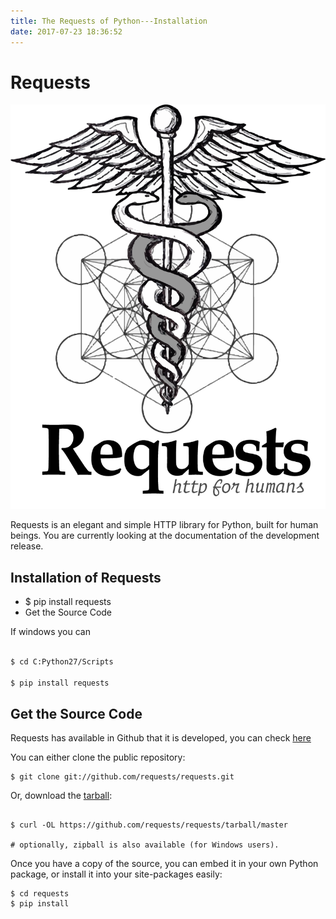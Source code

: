 ```yaml
---
title: The Requests of Python---Installation
date: 2017-07-23 18:36:52
---
```


# Requests #

![loadind...](/images/Requests/requests-sidebar.png "Requests")

Requests is an elegant and simple HTTP library for Python, built for human beings. You are currently looking at the documentation of the development release.

## Installation of Requests ##

  - $ pip install requests  
  - Get the Source Code  

If windows you can  
```sh

$ cd C:Python27/Scripts

$ pip install requests

```
## Get the Source Code ##

Requests has available in Github that it is developed, you can check [here](https://github.com/requests/requests)

You can either clone the public repository:

```
$ git clone git://github.com/requests/requests.git

```

Or, download the [tarball](https://github.com/requests/requests/tarball/master):

```

$ curl -OL https://github.com/requests/requests/tarball/master

# optionally, zipball is also available (for Windows users).

```

Once you have a copy of the source, you can embed it in your own Python package, or install it into your site-packages easily:

```
$ cd requests
$ pip install 

```